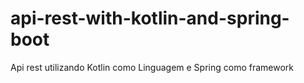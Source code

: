 # api-rest-with-kotlin-and-spring-boot
Api rest utilizando Kotlin como Linguagem e Spring como framework
